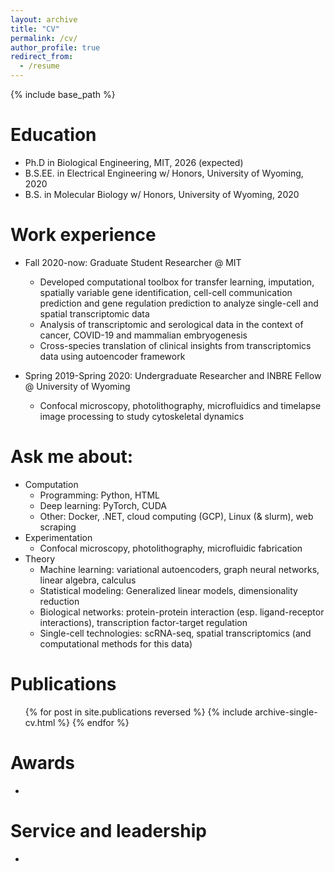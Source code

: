 ```yaml
---
layout: archive
title: "CV"
permalink: /cv/
author_profile: true
redirect_from:
  - /resume
---
```


{% include base_path %}

Education
======
* Ph.D in Biological Engineering, MIT, 2026 (expected)
* B.S.EE. in Electrical Engineering w/ Honors, University of Wyoming, 2020
* B.S. in Molecular Biology w/ Honors, University of Wyoming, 2020

Work experience
======
* Fall 2020-now: Graduate Student Researcher @ MIT
  * Developed computational toolbox for transfer learning, imputation, spatially variable gene identification, cell-cell communication prediction and gene regulation prediction to analyze single-cell and spatial transcriptomic data
  * Analysis of transcriptomic and serological data in the context of cancer, COVID-19 and mammalian embryogenesis
  * Cross-species translation of clinical insights from transcriptomics data using autoencoder framework	

* Spring 2019-Spring 2020: Undergraduate Researcher and INBRE Fellow @ University of Wyoming
  * Confocal microscopy, photolithography, microfluidics and timelapse image processing to study cytoskeletal dynamics
  
Ask me about:
======
* Computation
  * Programming: Python, HTML
  * Deep learning: PyTorch, CUDA 
  * Other: Docker, .NET, cloud computing (GCP), Linux (& slurm), web scraping
* Experimentation
  * Confocal microscopy, photolithography, microfluidic fabrication
* Theory
  * Machine learning: variational autoencoders, graph neural networks, linear algebra, calculus 
  * Statistical modeling: Generalized linear models, dimensionality reduction
  * Biological networks: protein-protein interaction (esp. ligand-receptor interactions), transcription factor-target regulation
  * Single-cell technologies: scRNA-seq, spatial transcriptomics (and computational methods for this data)

Publications
======
  <ul>{% for post in site.publications reversed %}
    {% include archive-single-cv.html %}
  {% endfor %}</ul>
  
<!-- Talks -->
<!-- ====== -->
<!--
  <ul>
    {% for post in site.talks reversed %}
      {% include archive-single-talk-cv.html %}
    {% endfor %}
  </ul>
-->

<!-- Teaching -->
<!-- ====== -->
<!--
  <ul>
    {% for post in site.teaching reversed %}
      {% include archive-single-cv.html %}
    {% endfor %}
  </ul>
-->

Awards
======
* 
  
Service and leadership
======
* 
